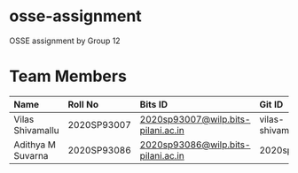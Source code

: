 # osse-assignment
OSSE assignment by Group 12

# Team Members
| Name                | Roll No     | Bits ID                            | Git ID           |
| :------------------ | :-----------| :--------------------------------- | :--------------- |
| Vilas Shivamallu    | 2020SP93007 | 2020sp93007@wilp.bits-pilani.ac.in | vilas-shivamallu |
| Adithya M Suvarna   | 2020SP93086 | 2020sp93086@wilp.bits-pilani.ac.in | 2020sp93086      |
